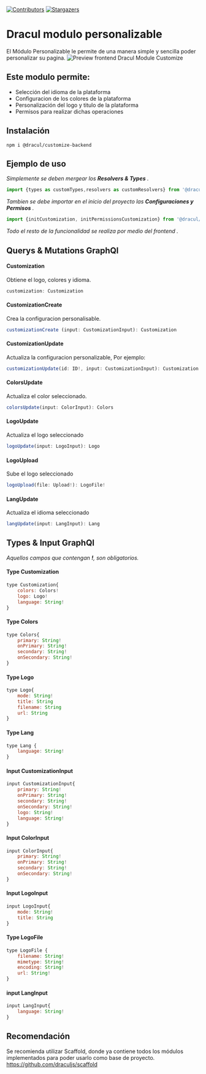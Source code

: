 [![Contributors][contributors-shield]][contributors-url]
[![Stargazers][stars-shield]][stars-url]
# Dracul modulo personalizable

El Módulo Personalizable le permite de una manera simple y sencilla poder personalizar su pagina.
![Preview frontend Dracul Module Customize](https://i.imgur.com/oG06ozZ.png "Preview frontend Dracul Module Customize")

## Este modulo permite:

- Selección del idioma de la plataforma
- Configuracion de los colores de la plataforma
- Personalización del logo y titulo de la plataforma
- Permisos para realizar dichas operaciones

## Instalación

```
npm i @dracul/customize-backend
```

## Ejemplo de uso

_Simplemente se deben mergear los **Resolvers & Types** ._

```js
import {types as customTypes,resolvers as customResolvers} from '@dracul/customize-backend'
```

_Tambien se debe importar en el inicio del proyecto las **Configuraciones y Permisos** ._

```js
import {initCustomization, initPermissionsCustomization} from '@dracul/customize-backend'
```
_Todo el resto de la funcionalidad se realiza por medio del frontend ._

## Querys & Mutations GraphQl

#### Customization
Obtiene el logo, colores y idioma.
```js
customization: Customization
```

#### CustomizationCreate
Crea la configuracion personalisable.
```js
customizationCreate (input: CustomizationInput): Customization
```

#### CustomizationUpdate
Actualiza la configuracion personalizable, Por ejemplo:
```js
customizationUpdate(id: ID!, input: CustomizationInput): Customization
```

#### ColorsUpdate
Actualiza el color seleccionado.
```js
colorsUpdate(input: ColorInput): Colors
```

#### LogoUpdate
Actualiza el logo seleccionado
```js
logoUpdate(input: LogoInput): Logo
```

#### LogoUpload
Sube el logo seleccionado
```js
logoUpload(file: Upload!): LogoFile!
```

#### LangUpdate
Actualiza el idioma seleccionado
```js
langUpdate(input: LangInput): Lang
```


## Types & Input GraphQl
_Aquellos campos que contengan **!**, son obligatorios._
#### Type Customization
```js
type Customization{
    colors: Colors!
    logo: Logo!
    language: String!
}
```

#### Type Colors
```js
type Colors{
    primary: String!
    onPrimary: String!
    secondary: String!
    onSecondary: String!
}
```

#### Type Logo
```js
type Logo{
    mode: String!
    title: String
    filename: String
    url: String
}
```

#### Type Lang
```js
type Lang {
    language: String!
}
```

#### Input CustomizationInput
```js
input CustomizationInput{
    primary: String!
    onPrimary: String!
    secondary: String!
    onSecondary: String!
    logo: String!
    language: String!
}
```

#### Input ColorInput
```js
input ColorInput{
    primary: String!
    onPrimary: String!
    secondary: String!
    onSecondary: String!
}
```

#### Input LogoInput
```js
input LogoInput{
    mode: String!
    title: String
}
```

#### Type LogoFile
```js
type LogoFile {
    filename: String!
    mimetype: String!
    encoding: String!
    url: String!
}
```

#### input LangInput
```js
input LangInput{
    language: String!
}
```

## Recomendación

Se recomienda utilizar Scaffold, donde ya contiene todos los módulos implementados para poder usarlo como base de proyecto.
https://github.com/draculjs/scaffold



<!-- MARKDOWN LINKS & IMAGES -->
<!-- https://www.markdownguide.org/basic-syntax/#reference-style-links -->

[stars-shield]: https://img.shields.io/github/stars/draculjs/modular-framework.svg?style=flat-square
[stars-url]: https://github.com/draculjs/modular-framework/stargazers
[contributors-shield]: https://img.shields.io/github/contributors/draculjs/modular-framework.svg?style=flat-square
[contributors-url]: https://github.com/draculjs/modular-framework/graphs/contributors
